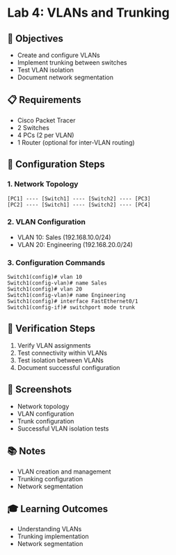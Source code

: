 # Lab 4: VLANs and Trunking

## 🎯 Objectives
- Create and configure VLANs
- Implement trunking between switches
- Test VLAN isolation
- Document network segmentation

## 📋 Requirements
- Cisco Packet Tracer
- 2 Switches
- 4 PCs (2 per VLAN)
- 1 Router (optional for inter-VLAN routing)

## 🔧 Configuration Steps

### 1. Network Topology
```
[PC1] ---- [Switch1] ---- [Switch2] ---- [PC3]
[PC2] ---- [Switch1] ---- [Switch2] ---- [PC4]
```

### 2. VLAN Configuration
- VLAN 10: Sales (192.168.10.0/24)
- VLAN 20: Engineering (192.168.20.0/24)

### 3. Configuration Commands
```
Switch1(config)# vlan 10
Switch1(config-vlan)# name Sales
Switch1(config)# vlan 20
Switch1(config-vlan)# name Engineering
Switch1(config)# interface FastEthernet0/1
Switch1(config-if)# switchport mode trunk
```

## 📝 Verification Steps
1. Verify VLAN assignments
2. Test connectivity within VLANs
3. Test isolation between VLANs
4. Document successful configuration

## 📸 Screenshots
- Network topology
- VLAN configuration
- Trunk configuration
- Successful VLAN isolation tests

## 📚 Notes
- VLAN creation and management
- Trunking configuration
- Network segmentation

## 🎓 Learning Outcomes
- Understanding VLANs
- Trunking implementation
- Network segmentation 